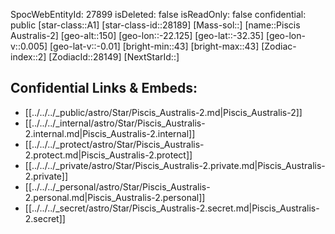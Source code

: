 ﻿---
location: [-32.35,-22.125,150]
type: Star
tags:
- astro/Star

---
SpocWebEntityId: 27899
isDeleted: false
isReadOnly: false
confidential: public
[star-class::A1]
[star-class-id::28189]
[Mass-sol::]
[name::Piscis Australis-2]
[geo-alt::150]
[geo-lon::-22.125]
[geo-lat::-32.35]
[geo-lon-v::0.005]
[geo-lat-v::-0.01]
[bright-min::43]
[bright-max::43]
[Zodiac-index::2]
[ZodiacId::28149]
[NextStarId::]



## Confidential Links & Embeds: 
- [[../../../_public/astro/Star/Piscis_Australis-2.md|Piscis_Australis-2]] 
- [[../../../_internal/astro/Star/Piscis_Australis-2.internal.md|Piscis_Australis-2.internal]] 
- [[../../../_protect/astro/Star/Piscis_Australis-2.protect.md|Piscis_Australis-2.protect]] 
- [[../../../_private/astro/Star/Piscis_Australis-2.private.md|Piscis_Australis-2.private]] 
- [[../../../_personal/astro/Star/Piscis_Australis-2.personal.md|Piscis_Australis-2.personal]] 
- [[../../../_secret/astro/Star/Piscis_Australis-2.secret.md|Piscis_Australis-2.secret]] 
